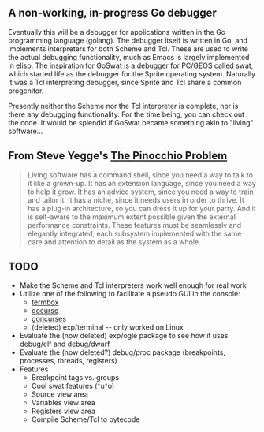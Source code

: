 ## A non-working, in-progress Go debugger ##

Eventually this will be a debugger for applications written in the Go
programming language (golang). The debugger itself is written in Go,
and implements interpreters for both Scheme and Tcl. These are used to
write the actual debugging functionality, much as Emacs is largely
implemented in elisp. The inspiration for GoSwat is a debugger for
PC/GEOS called swat, which started life as the debugger for the Sprite
operating system. Naturally it was a Tcl interpreting debugger, since
Sprite and Tcl share a common progenitor.

Presently neither the Scheme nor the Tcl interpreter is complete, nor
is there any debugging functionality. For the time being, you can
check out the code. It would be splendid if GoSwat became something
akin to "living" software...

## From Steve Yegge's [The Pinocchio Problem](http://steve-yegge.blogspot.com/2007/01/pinocchio-problem.html) ##

> Living software has a command shell, since you need a way to talk to
> it like a grown-up. It has an extension language, since you need a
> way to help it grow. It has an advice system, since you need a way
> to train and tailor it. It has a niche, since it needs users in
> order to thrive. It has a plug-in architecture, so you can dress it
> up for your party. And it is self-aware to the maximum extent
> possible given the external performance constraints. These features
> must be seamlessly and elegantly integrated, each subsystem
> implemented with the same care and attention to detail as the system
> as a whole.

## TODO ##

- Make the Scheme and Tcl interpreters work well enough for real work
- Utilize one of the following to facilitate a pseudo GUI in the console:
  - [termbox](https://github.com/nsf/termbox)
  - [gocurse](https://github.com/jabb/gocurse)
  - [goncurses](http://code.google.com/p/goncurses/)
  - (deleted) exp/terminal -- only worked on Linux
- Evaluate the (now deleted) exp/ogle package to see how it uses debug/elf and debug/dwarf
- Evaluate the (now deleted?) debug/proc package (breakpoints, processes, threads, registers)
- Features
  - Breakpoint tags vs. groups
  - Cool swat features (^u^o)
  - Source view area
  - Variables view area
  - Registers view area
  - Compile Scheme/Tcl to bytecode
